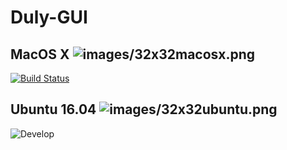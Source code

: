 # Duly-GUI
## MacOS X ![images/32x32macosx.png](https://raw.githubusercontent.com/Nicolas-Constanty/Duly-GUI/develop/images/32x32macosx.png?token=AJawS7T3Q360blRpM0rz8rAurZ_MqgLLks5ajEKYwA%3D%3D)
[![Build Status](https://travis-ci.com/Nicolas-Constanty/Duly-GUI.svg?token=nS1bLRrsrvVj2arQnySY&branch=develop)](https://travis-ci.com/Nicolas-Constanty/Duly-GUI)


## Ubuntu 16.04 ![images/32x32ubuntu.png](https://raw.githubusercontent.com/Nicolas-Constanty/Duly-GUI/develop/images/32x32ubuntu.png?token=AJawSx-fW1Fyeo9LzS7feq-_yNa1l3NZks5ajELUwA%3D%3D)
![Develop](https://circleci.com/gh/Nicolas-Constanty/Duly-GUI/tree/develop.svg?style=shield&circle-token=8efe136465c22c6ebdc99f33f34bb7e702539ec9) 

